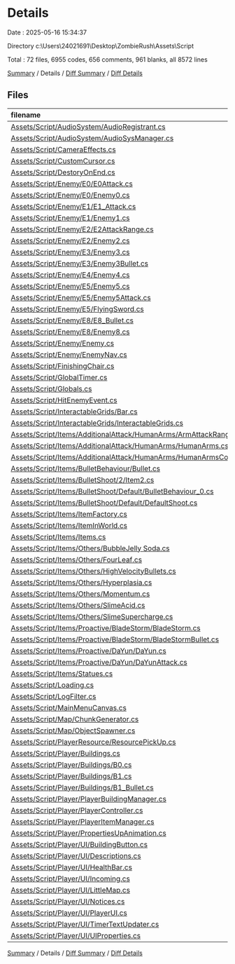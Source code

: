 # Details

Date : 2025-05-16 15:34:37

Directory c:\\Users\\24021691\\Desktop\\ZombieRush\\Assets\\Script

Total : 72 files,  6955 codes, 656 comments, 961 blanks, all 8572 lines

[Summary](results.md) / Details / [Diff Summary](diff.md) / [Diff Details](diff-details.md)

## Files
| filename | language | code | comment | blank | total |
| :--- | :--- | ---: | ---: | ---: | ---: |
| [Assets/Script/AudioSystem/AudioRegistrant.cs](/Assets/Script/AudioSystem/AudioRegistrant.cs) | C# | 11 | 0 | 1 | 12 |
| [Assets/Script/AudioSystem/AudioSysManager.cs](/Assets/Script/AudioSystem/AudioSysManager.cs) | C# | 304 | 30 | 40 | 374 |
| [Assets/Script/CameraEffects.cs](/Assets/Script/CameraEffects.cs) | C# | 77 | 24 | 17 | 118 |
| [Assets/Script/CustomCursor.cs](/Assets/Script/CustomCursor.cs) | C# | 43 | 1 | 4 | 48 |
| [Assets/Script/DestoryOnEnd.cs](/Assets/Script/DestoryOnEnd.cs) | C# | 10 | 0 | 2 | 12 |
| [Assets/Script/Enemy/E0/E0Attack.cs](/Assets/Script/Enemy/E0/E0Attack.cs) | C# | 51 | 6 | 7 | 64 |
| [Assets/Script/Enemy/E0/Enemy0.cs](/Assets/Script/Enemy/E0/Enemy0.cs) | C# | 216 | 19 | 20 | 255 |
| [Assets/Script/Enemy/E1/E1\_Attack.cs](/Assets/Script/Enemy/E1/E1_Attack.cs) | C# | 51 | 6 | 7 | 64 |
| [Assets/Script/Enemy/E1/Enemy1.cs](/Assets/Script/Enemy/E1/Enemy1.cs) | C# | 181 | 4 | 32 | 217 |
| [Assets/Script/Enemy/E2/E2AttackRange.cs](/Assets/Script/Enemy/E2/E2AttackRange.cs) | C# | 51 | 6 | 7 | 64 |
| [Assets/Script/Enemy/E2/Enemy2.cs](/Assets/Script/Enemy/E2/Enemy2.cs) | C# | 229 | 34 | 27 | 290 |
| [Assets/Script/Enemy/E3/Enemy3.cs](/Assets/Script/Enemy/E3/Enemy3.cs) | C# | 247 | 22 | 35 | 304 |
| [Assets/Script/Enemy/E3/Enemy3Bullet.cs](/Assets/Script/Enemy/E3/Enemy3Bullet.cs) | C# | 80 | 12 | 16 | 108 |
| [Assets/Script/Enemy/E4/Enemy4.cs](/Assets/Script/Enemy/E4/Enemy4.cs) | C# | 219 | 28 | 25 | 272 |
| [Assets/Script/Enemy/E5/Enemy5.cs](/Assets/Script/Enemy/E5/Enemy5.cs) | C# | 293 | 29 | 35 | 357 |
| [Assets/Script/Enemy/E5/Enemy5Attack.cs](/Assets/Script/Enemy/E5/Enemy5Attack.cs) | C# | 13 | 0 | 2 | 15 |
| [Assets/Script/Enemy/E5/FlyingSword.cs](/Assets/Script/Enemy/E5/FlyingSword.cs) | C# | 115 | 3 | 20 | 138 |
| [Assets/Script/Enemy/E8/E8\_Bullet.cs](/Assets/Script/Enemy/E8/E8_Bullet.cs) | C# | 80 | 12 | 16 | 108 |
| [Assets/Script/Enemy/E8/Enemy8.cs](/Assets/Script/Enemy/E8/Enemy8.cs) | C# | 200 | 5 | 8 | 213 |
| [Assets/Script/Enemy/Enemy.cs](/Assets/Script/Enemy/Enemy.cs) | C# | 31 | 3 | 4 | 38 |
| [Assets/Script/Enemy/EnemyNav.cs](/Assets/Script/Enemy/EnemyNav.cs) | C# | 441 | 32 | 71 | 544 |
| [Assets/Script/FinishingChair.cs](/Assets/Script/FinishingChair.cs) | C# | 60 | 7 | 13 | 80 |
| [Assets/Script/GlobalTimer.cs](/Assets/Script/GlobalTimer.cs) | C# | 34 | 0 | 3 | 37 |
| [Assets/Script/Globals.cs](/Assets/Script/Globals.cs) | C# | 419 | 22 | 65 | 506 |
| [Assets/Script/HitEnemyEvent.cs](/Assets/Script/HitEnemyEvent.cs) | C# | 14 | 2 | 3 | 19 |
| [Assets/Script/InteractableGrids/Bar.cs](/Assets/Script/InteractableGrids/Bar.cs) | C# | 26 | 2 | 4 | 32 |
| [Assets/Script/InteractableGrids/InteractableGrids.cs](/Assets/Script/InteractableGrids/InteractableGrids.cs) | C# | 218 | 13 | 32 | 263 |
| [Assets/Script/Items/AdditionalAttack/HumanArms/ArmAttackRange.cs](/Assets/Script/Items/AdditionalAttack/HumanArms/ArmAttackRange.cs) | C# | 18 | 0 | 3 | 21 |
| [Assets/Script/Items/AdditionalAttack/HumanArms/HumanArms.cs](/Assets/Script/Items/AdditionalAttack/HumanArms/HumanArms.cs) | C# | 67 | 4 | 3 | 74 |
| [Assets/Script/Items/AdditionalAttack/HumanArms/HumanArmsController.cs](/Assets/Script/Items/AdditionalAttack/HumanArms/HumanArmsController.cs) | C# | 47 | 9 | 11 | 67 |
| [Assets/Script/Items/BulletBehaviour/Bullet.cs](/Assets/Script/Items/BulletBehaviour/Bullet.cs) | C# | 9 | 0 | 3 | 12 |
| [Assets/Script/Items/BulletShoot/2/Item2.cs](/Assets/Script/Items/BulletShoot/2/Item2.cs) | C# | 125 | 15 | 14 | 154 |
| [Assets/Script/Items/BulletShoot/Default/BulletBehaviour\_0.cs](/Assets/Script/Items/BulletShoot/Default/BulletBehaviour_0.cs) | C# | 79 | 7 | 13 | 99 |
| [Assets/Script/Items/BulletShoot/Default/DefaultShoot.cs](/Assets/Script/Items/BulletShoot/Default/DefaultShoot.cs) | C# | 93 | 6 | 9 | 108 |
| [Assets/Script/Items/ItemFactory.cs](/Assets/Script/Items/ItemFactory.cs) | C# | 88 | 8 | 16 | 112 |
| [Assets/Script/Items/ItemInWorld.cs](/Assets/Script/Items/ItemInWorld.cs) | C# | 99 | 6 | 10 | 115 |
| [Assets/Script/Items/Items.cs](/Assets/Script/Items/Items.cs) | C# | 11 | 0 | 3 | 14 |
| [Assets/Script/Items/Others/BubbleJelly Soda.cs](/Assets/Script/Items/Others/BubbleJelly%20Soda.cs) | C# | 19 | 0 | 3 | 22 |
| [Assets/Script/Items/Others/FourLeaf.cs](/Assets/Script/Items/Others/FourLeaf.cs) | C# | 19 | 1 | 2 | 22 |
| [Assets/Script/Items/Others/HighVelocityBullets.cs](/Assets/Script/Items/Others/HighVelocityBullets.cs) | C# | 19 | 0 | 3 | 22 |
| [Assets/Script/Items/Others/Hyperplasia.cs](/Assets/Script/Items/Others/Hyperplasia.cs) | C# | 20 | 0 | 3 | 23 |
| [Assets/Script/Items/Others/Momentum.cs](/Assets/Script/Items/Others/Momentum.cs) | C# | 21 | 0 | 2 | 23 |
| [Assets/Script/Items/Others/SlimeAcid.cs](/Assets/Script/Items/Others/SlimeAcid.cs) | C# | 20 | 0 | 3 | 23 |
| [Assets/Script/Items/Others/SlimeSupercharge.cs](/Assets/Script/Items/Others/SlimeSupercharge.cs) | C# | 19 | 0 | 3 | 22 |
| [Assets/Script/Items/Proactive/BladeStorm/BladeStorm.cs](/Assets/Script/Items/Proactive/BladeStorm/BladeStorm.cs) | C# | 86 | 13 | 8 | 107 |
| [Assets/Script/Items/Proactive/BladeStorm/BladeStormBullet.cs](/Assets/Script/Items/Proactive/BladeStorm/BladeStormBullet.cs) | C# | 46 | 1 | 6 | 53 |
| [Assets/Script/Items/Proactive/DaYun/DaYun.cs](/Assets/Script/Items/Proactive/DaYun/DaYun.cs) | C# | 83 | 2 | 7 | 92 |
| [Assets/Script/Items/Proactive/DaYun/DaYunAttack.cs](/Assets/Script/Items/Proactive/DaYun/DaYunAttack.cs) | C# | 36 | 3 | 3 | 42 |
| [Assets/Script/Items/Statues.cs](/Assets/Script/Items/Statues.cs) | C# | 147 | 9 | 11 | 167 |
| [Assets/Script/Loading.cs](/Assets/Script/Loading.cs) | C# | 33 | 3 | 9 | 45 |
| [Assets/Script/LogFilter.cs](/Assets/Script/LogFilter.cs) | C# | 19 | 2 | 5 | 26 |
| [Assets/Script/MainMenuCanvas.cs](/Assets/Script/MainMenuCanvas.cs) | C# | 83 | 14 | 14 | 111 |
| [Assets/Script/Map/ChunkGenerator.cs](/Assets/Script/Map/ChunkGenerator.cs) | C# | 131 | 3 | 17 | 151 |
| [Assets/Script/Map/ObjectSpawner.cs](/Assets/Script/Map/ObjectSpawner.cs) | C# | 257 | 5 | 29 | 291 |
| [Assets/Script/PlayerResource/ResourcePickUp.cs](/Assets/Script/PlayerResource/ResourcePickUp.cs) | C# | 42 | 1 | 7 | 50 |
| [Assets/Script/Player/Buildings.cs](/Assets/Script/Player/Buildings.cs) | C# | 12 | 0 | 3 | 15 |
| [Assets/Script/Player/Buildings/B0.cs](/Assets/Script/Player/Buildings/B0.cs) | C# | 170 | 38 | 27 | 235 |
| [Assets/Script/Player/Buildings/B1.cs](/Assets/Script/Player/Buildings/B1.cs) | C# | 168 | 22 | 19 | 209 |
| [Assets/Script/Player/Buildings/B1\_Bullet.cs](/Assets/Script/Player/Buildings/B1_Bullet.cs) | C# | 104 | 38 | 19 | 161 |
| [Assets/Script/Player/PlayerBuildingManager.cs](/Assets/Script/Player/PlayerBuildingManager.cs) | C# | 96 | 17 | 15 | 128 |
| [Assets/Script/Player/PlayerController.cs](/Assets/Script/Player/PlayerController.cs) | C# | 158 | 11 | 13 | 182 |
| [Assets/Script/Player/PlayerItemManager.cs](/Assets/Script/Player/PlayerItemManager.cs) | C# | 129 | 14 | 15 | 158 |
| [Assets/Script/Player/PropertiesUpAnimation.cs](/Assets/Script/Player/PropertiesUpAnimation.cs) | C# | 15 | 0 | 2 | 17 |
| [Assets/Script/Player/UI/BuildingButton.cs](/Assets/Script/Player/UI/BuildingButton.cs) | C# | 87 | 22 | 16 | 125 |
| [Assets/Script/Player/UI/Descriptions.cs](/Assets/Script/Player/UI/Descriptions.cs) | C# | 57 | 20 | 7 | 84 |
| [Assets/Script/Player/UI/HealthBar.cs](/Assets/Script/Player/UI/HealthBar.cs) | C# | 33 | 2 | 4 | 39 |
| [Assets/Script/Player/UI/Incoming.cs](/Assets/Script/Player/UI/Incoming.cs) | C# | 12 | 2 | 5 | 19 |
| [Assets/Script/Player/UI/LittleMap.cs](/Assets/Script/Player/UI/LittleMap.cs) | C# | 17 | 2 | 4 | 23 |
| [Assets/Script/Player/UI/Notices.cs](/Assets/Script/Player/UI/Notices.cs) | C# | 14 | 2 | 4 | 20 |
| [Assets/Script/Player/UI/PlayerUI.cs](/Assets/Script/Player/UI/PlayerUI.cs) | C# | 261 | 11 | 45 | 317 |
| [Assets/Script/Player/UI/TimerTextUpdater.cs](/Assets/Script/Player/UI/TimerTextUpdater.cs) | C# | 49 | 5 | 4 | 58 |
| [Assets/Script/Player/UI/UIProperties.cs](/Assets/Script/Player/UI/UIProperties.cs) | C# | 123 | 16 | 23 | 162 |

[Summary](results.md) / Details / [Diff Summary](diff.md) / [Diff Details](diff-details.md)